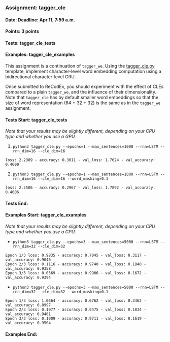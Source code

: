 ### Assignment: tagger_cle
#### Date: Deadline: Apr 11, 7:59 a.m.
#### Points: 3 points
#### Tests: tagger_cle_tests
#### Examples: tagger_cle_examples

This assignment is a continuation of `tagger_we`. Using the
[tagger_cle.py](https://github.com/ufal/npfl114/tree/master/labs/07/tagger_cle.py)
template, implement character-level word embedding computation using
a bidirectional character-level GRU.

Once submitted to ReCodEx, you should experiment with the effect of CLEs
compared to a plain `tagger_we`, and the influence of their dimensionality. Note
that `tagger_cle` has by default smaller word embeddings so that the size
of word representation (64 + 32 + 32) is the same as in the `tagger_we` assignment.

#### Tests Start: tagger_cle_tests
_Note that your results may be slightly different, depending on your CPU type and whether you use a GPU._
1. `python3 tagger_cle.py --epochs=1 --max_sentences=1000 --rnn=LSTM --rnn_dim=16 --cle_dim=16`
```
loss: 2.2389 - accuracy: 0.3011 - val_loss: 1.7624 - val_accuracy: 0.4600
```
2. `python3 tagger_cle.py --epochs=1 --max_sentences=1000 --rnn=LSTM --rnn_dim=16 --cle_dim=16 --word_masking=0.1`
```
loss: 2.2506 - accuracy: 0.2967 - val_loss: 1.7892 - val_accuracy: 0.4606
```
#### Tests End:
#### Examples Start: tagger_cle_examples
_Note that your results may be slightly different, depending on your CPU type and whether you use a GPU._
- `python3 tagger_cle.py --epochs=3 --max_sentences=5000 --rnn=LSTM --rnn_dim=32 --cle_dim=32`
```
Epoch 1/3 loss: 0.9835 - accuracy: 0.7045 - val_loss: 0.3117 - val_accuracy: 0.9046
Epoch 2/3 loss: 0.1116 - accuracy: 0.9740 - val_loss: 0.1840 - val_accuracy: 0.9358
Epoch 3/3 loss: 0.0369 - accuracy: 0.9906 - val_loss: 0.1672 - val_accuracy: 0.9394
```
- `python3 tagger_cle.py --epochs=3 --max_sentences=5000 --rnn=LSTM --rnn_dim=32 --cle_dim=32 --word_masking=0.1`
```
Epoch 1/3 loss: 1.0664 - accuracy: 0.6762 - val_loss: 0.3462 - val_accuracy: 0.8997
Epoch 2/3 loss: 0.1977 - accuracy: 0.9475 - val_loss: 0.1834 - val_accuracy: 0.9461
Epoch 3/3 loss: 0.1009 - accuracy: 0.9711 - val_loss: 0.1619 - val_accuracy: 0.9504
```
#### Examples End:
